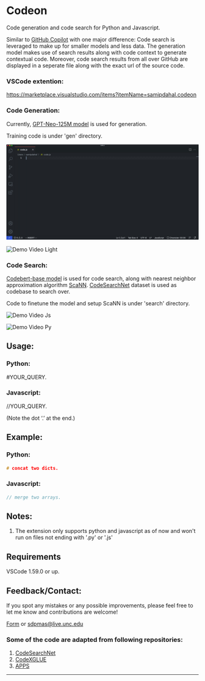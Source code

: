 # Codeon

Code generation and code search for Python and Javascript. 

Similar to [GitHub Copilot](https://copilot.github.com/) with one major difference: Code search is leveraged to make up for smaller models and less data. The generation model makes use of search results along with code context to generate contextual code. Moreover, code search results from all over GitHub are displayed in a seperate file along with the exact url of the source code. 


### VSCode extention:
https://marketplace.visualstudio.com/items?itemName=samipdahal.codeon


### Code Generation:

Currently, [GPT-Neo-125M model](https://huggingface.co/EleutherAI/gpt-neo-125M) is used for generation.

Training code is under 'gen' directory.

![Demo Video Dark](demo2.gif)


![Demo Video Light](demo1.gif)


### Code Search:

[Codebert-base model](https://huggingface.co/microsoft/codebert-base) is used for code search, along with nearest neighbor approximation algorithm [ScaNN](https://github.com/google-research/google-research/tree/master/scann). [CodeSearchNet](https://github.com/github/CodeSearchNet) dataset is used as codebase to search over.

Code to finetune the model and setup ScaNN is under 'search' directory.

![Demo Video Js](search_demo_js.gif)


![Demo Video Py](search_demo_py.gif)

## Usage:
### Python:

#YOUR_QUERY.

### Javascript:

//YOUR_QUERY.

(Note the dot ‘.’ at the end.)

## Example:
### Python:

```cpp
# concat two dicts.
```

### Javascript:

```cpp
// merge two arrays.
```

## Notes:

1. The extension only supports python and javascript as of now and won't run on files not ending with '.py' or '.js'

## Requirements
VSCode 1.59.0 or up.

## Feedback/Contact:

If you spot any mistakes or any possible improvements, please feel free to let me know and contributions are welcome!

[Form](https://forms.gle/urfKTGLcLrSnEdLG9) or sdpmas@live.unc.edu

### Some of the code are adapted from following repositories:
1. [CodeSearchNet](https://github.com/github/CodeSearchNet)
1. [CodeXGLUE](https://github.com/microsoft/CodeXGLUE)
1. [APPS](https://github.com/hendrycks/apps)


-----------------------------------------------------------------------------------------------------------

